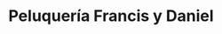 ---
title: "Peluquería Francis y Daniel"
url: /cazorla/peluqueria-francis-y-daniel/
shop: peluquería
---